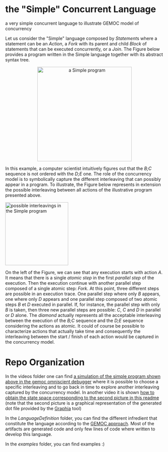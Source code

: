 # the "Simple" Concurrent Language
a very simple concurrent language to illustrate GEMOC model of concurrency

Let us consider the "Simple" language composed by *Statement*s where a statement can be an *Action*, a *Fork* with its parent and child *Block* of statements that can be executed concurrently, or a *Join*. The Figure below provides a program written in the Simple language together with its abstract syntax tree. 

<center>
<img src="https://user-images.githubusercontent.com/6162718/138898684-dea66ba0-b830-4934-b0e3-3b38526a4ff0.png" alt="a Simple program" width="300"/>
</center>


In this example, a computer scientist intuitively figures out that the *B;C* sequence is not ordered with the *D;E* one. The role of the concurrency model is to symbolically capture the different interleaving that can possibly appear in a program. To illustrate, the Figure below represents in extension the possible interleaving between all actions of the illustrative program presented above.
  
<img src="https://user-images.githubusercontent.com/6162718/138898862-b8cf355f-256a-41c5-a39b-34a2284b2bdb.png" alt="possible interleavings in the Simple program" width="200"/> 


On the left of the Figure, we can see that any execution starts with action *A*. It means that there is a single *atomic step* in the first *parallel step* of the execution. Then the execution continue with another parallel step composed of a single atomic step: *Fork*. At this point, three different steps are possible in an execution trace. One parallel step where only *B* appears, one where only *D* appears and one parallel step composed of two atomic steps *B* et *D* executed in parallel. If, for instance, the parallel step with only *B* is taken, then three new parallel steps are possible: *C*, *C* and *D* in parallel or *D* alone. The *diamond* actually represents all the acceptable interleaving between the execution of the *B;C* sequence and the *D;E* sequence considering the actions as atomic. It could of course be possible to characterize actions that actually take time and consequently the interleaving between the start / finish of each action would be captured in the concurrency model.

# Repo Organization

 In the videos folder one can find [a simulation of the simple program shown above in the gemoc omniscient debugger](videos/simulationExplorationDifferentInterleaving.mkv) where it is possible to choose a specific interleaving and to go back in time to explore another interleaving captured by the concurrency model. In another video it is shown [how to obtain the state space corresponding to the second picture in this readme](videos/exhaustiveSimulation.mkv) (note that the second picture is a graphical representation of the generated dot file provided by the [Graphia](https://graphia.app/) tool) 


 In the *LanguageDefinition* folder, you can find the different infredient that constitute the language according to the [GEMOC approach](https://hal.inria.fr/hal-00850770v2). Most of the artifacts are generated code and only few lines of code where written to develop this language.
 
 In the *examples* folder, you can find examples :)
